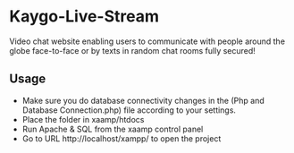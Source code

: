 # Kaygo-Live-Stream
Video chat website enabling users to communicate with people around the globe face-to-face or by texts in random chat rooms fully secured!

## Usage
- Make sure you do database connectivity changes in the (Php and Database Connection.php) file according to your settings.
- Place the folder in xaamp/htdocs 
- Run Apache & SQL from the xaamp control panel
- Go to URL http://localhost/xampp/ to open the project

